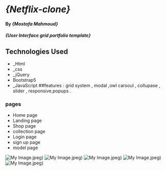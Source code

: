 # _{Netflix-clone}_

#### By _**{Mostafa Mahmoud}**_

#### _{User Interface grid portfolio template}_

## Technologies Used
* _Html
* _css
* _jQuery
* Bootstrap5
* _JavaScript
##features :
grid system , modal ,owl carsoul , collupase , slider , responsive,popups .
### pages
- Home page
- Landing page
- Shop page
- collection page
- Login page
- sign up page
- model page

![My Image](1.jpeg).jpeg)
![My Image](2.jpeg).jpeg)
![My Image](3.jpeg).jpeg)
![My Image](4.jpeg).jpeg)
![My Image](5.jpeg).jpeg)
